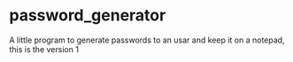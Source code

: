 # password_generator
A little program to generate passwords to an usar and keep it on a notepad, this is the version 1
